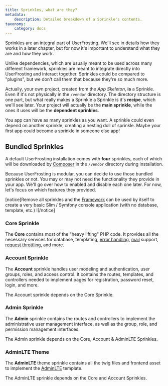 ```yaml
---
title: Sprinkles, what are they?
metadata:
    description: Detailed breakdown of a Sprinkle's contents.
taxonomy:
    category: docs
---
```


Sprinkles are an integral part of UserFrosting. We'll see in details how they works in a later chapter, but for now it's important to understand what they are and how they work.

Unlike dependencies, which are usually meant to be used across many different framework, sprinkles are meant to integrate directly into UserFrosting and interact together. Sprinkles could be compared to "plugins", but we don't call them that because they're so much more.

Actually, your own project, created from the _App Skeleton_, **is** a Sprinkle. Even if it's not physically in the `/vendor` directory. The directory structure is one part, but what really makes a Sprinkle a Sprinkle is it's **recipe**, which we'll see later. Your project will actually be the **main sprinkle**, while the ones it uses will be the **dependent sprinkles**.

You app can have as many sprinkles as you want. A sprinkle could even depend on another sprinkle, creating a nesting doll of sprinkle. Maybe your first app could become a sprinkle in someone else app!

## Bundled Sprinkles

A default UserFrosting installation comes with **four** sprinkles, each of which will be downloaded by [Composer](/installation/requirements/essential-tools-for-php#composer) in the `/vendor` directory during installation. 

Because UserFrosting is modular, you can decide to use those bundled sprinkles or not. You may or may not need the functionality they provide in your app. We'll go over how to enabled and disable each one later. For now, let's focus on which features they provided.

[notice]Remove all sprinkles and the [Framework](/structure/framework) can be used by itself to create a very basic Slim / Symfony console application (with no database, template, etc.) ![/notice]

### Core Sprinkle
The **Core** contains most of the "heavy lifting" PHP code. It provides all the necessary services for database, templating, [error handling](/advanced/error-handling), [mail](/mail) support, [request throttling](/routes-and-controllers/client-input/throttle), and more.

### Account Sprinkle
The **Account** sprinkle handles user modeling and authentication, user groups, roles, and access control. It contains the routes, templates, and controllers needed to implement pages for registration, password reset, login, and more.

The Account sprinkle depends on the Core Sprinkle.

### Admin Sprinkle
The **Admin** sprinkle contains the routes and controllers to implement the administrative user management interface, as well as the group, role, and permission management interfaces.

The Admin sprinkle depends on the Core, Account & AdminLTE Sprinkles.

### AdminLTE Theme
The **AdminLTE** theme sprinkle contains all the twig files and frontend asset to implement the [AdminLTE](https://adminlte.io) template.

The AdminLTE sprinkle depends on the Core and Account Sprinkles.
